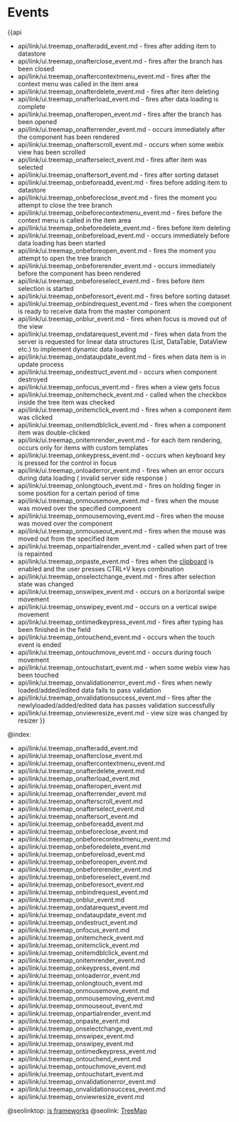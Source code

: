 Events
=======

{{api
- api/link/ui.treemap_onafteradd_event.md - fires after adding item to datastore
- api/link/ui.treemap_onafterclose_event.md - fires after the branch has been closed
- api/link/ui.treemap_onaftercontextmenu_event.md - fires after the context menu was called in the item area
- api/link/ui.treemap_onafterdelete_event.md - fires after item deleting
- api/link/ui.treemap_onafterload_event.md - fires after data loading is complete
- api/link/ui.treemap_onafteropen_event.md - fires after the branch has been opened
- api/link/ui.treemap_onafterrender_event.md - occurs immediately after the component has been rendered
- api/link/ui.treemap_onafterscroll_event.md - occurs when some webix view has been scrolled
- api/link/ui.treemap_onafterselect_event.md - fires after item was selected
- api/link/ui.treemap_onaftersort_event.md - fires after sorting dataset
- api/link/ui.treemap_onbeforeadd_event.md - fires before adding item to datastore
- api/link/ui.treemap_onbeforeclose_event.md - fires the moment you attempt to close the tree branch
- api/link/ui.treemap_onbeforecontextmenu_event.md - fires before the context menu is called in the item area
- api/link/ui.treemap_onbeforedelete_event.md - fires before item deleting
- api/link/ui.treemap_onbeforeload_event.md - occurs immediately before data loading has been started
- api/link/ui.treemap_onbeforeopen_event.md - fires the moment you attempt to open the tree branch
- api/link/ui.treemap_onbeforerender_event.md - occurs immediately before the component has been rendered
- api/link/ui.treemap_onbeforeselect_event.md - fires before item selection is started
- api/link/ui.treemap_onbeforesort_event.md - fires before sorting dataset
- api/link/ui.treemap_onbindrequest_event.md - fires when the component is ready to receive data from the master component
- api/link/ui.treemap_onblur_event.md - fires when focus is moved out of the view
- api/link/ui.treemap_ondatarequest_event.md - fires when data from the server is requested for linear data structures (List, DataTable, DataView etc.) to implement dynamic data loading
- api/link/ui.treemap_ondataupdate_event.md - fires when data item is in update process
- api/link/ui.treemap_ondestruct_event.md - occurs when component destroyed
- api/link/ui.treemap_onfocus_event.md - fires when a view gets focus
- api/link/ui.treemap_onitemcheck_event.md - called when the checkbox inside the tree item was checked
- api/link/ui.treemap_onitemclick_event.md - fires when a component item was clicked
- api/link/ui.treemap_onitemdblclick_event.md - fires when a component item was double-clicked
- api/link/ui.treemap_onitemrender_event.md - for each item rendering, occurs only for items with custom templates
- api/link/ui.treemap_onkeypress_event.md - occurs when keyboard key is pressed for the control in focus
- api/link/ui.treemap_onloaderror_event.md - fires when an error occurs during data loading ( invalid server side response )
- api/link/ui.treemap_onlongtouch_event.md - fires on holding finger in some position for a certain period of time
- api/link/ui.treemap_onmousemove_event.md - fires when the mouse was moved over the specified component
- api/link/ui.treemap_onmousemoving_event.md - fires when the mouse was moved over the component
- api/link/ui.treemap_onmouseout_event.md - fires when the mouse was moved out from the specified item
- api/link/ui.treemap_onpartialrender_event.md - called when part of tree is repainted
- api/link/ui.treemap_onpaste_event.md - fires when the <a href="api/copypaste_clipboard_config.md">clipboard</a> is enabled and the user presses CTRL+V keys combination
- api/link/ui.treemap_onselectchange_event.md - fires after selection state was changed
- api/link/ui.treemap_onswipex_event.md - occurs on a horizontal swipe movement
- api/link/ui.treemap_onswipey_event.md - occurs on a vertical swipe movement
- api/link/ui.treemap_ontimedkeypress_event.md - fires after typing has been finished in the field
- api/link/ui.treemap_ontouchend_event.md - occurs when the touch event is ended
- api/link/ui.treemap_ontouchmove_event.md - occurs during touch movement
- api/link/ui.treemap_ontouchstart_event.md - when some webix view has been touched
- api/link/ui.treemap_onvalidationerror_event.md - fires when newly loaded/added/edited data fails to pass validation
- api/link/ui.treemap_onvalidationsuccess_event.md - fires after the newlyloaded/added/edited data has passes validation successfully
- api/link/ui.treemap_onviewresize_event.md - view size was changed by resizer
}}

@index:
- api/link/ui.treemap_onafteradd_event.md
- api/link/ui.treemap_onafterclose_event.md
- api/link/ui.treemap_onaftercontextmenu_event.md
- api/link/ui.treemap_onafterdelete_event.md
- api/link/ui.treemap_onafterload_event.md
- api/link/ui.treemap_onafteropen_event.md
- api/link/ui.treemap_onafterrender_event.md
- api/link/ui.treemap_onafterscroll_event.md
- api/link/ui.treemap_onafterselect_event.md
- api/link/ui.treemap_onaftersort_event.md
- api/link/ui.treemap_onbeforeadd_event.md
- api/link/ui.treemap_onbeforeclose_event.md
- api/link/ui.treemap_onbeforecontextmenu_event.md
- api/link/ui.treemap_onbeforedelete_event.md
- api/link/ui.treemap_onbeforeload_event.md
- api/link/ui.treemap_onbeforeopen_event.md
- api/link/ui.treemap_onbeforerender_event.md
- api/link/ui.treemap_onbeforeselect_event.md
- api/link/ui.treemap_onbeforesort_event.md
- api/link/ui.treemap_onbindrequest_event.md
- api/link/ui.treemap_onblur_event.md
- api/link/ui.treemap_ondatarequest_event.md
- api/link/ui.treemap_ondataupdate_event.md
- api/link/ui.treemap_ondestruct_event.md
- api/link/ui.treemap_onfocus_event.md
- api/link/ui.treemap_onitemcheck_event.md
- api/link/ui.treemap_onitemclick_event.md
- api/link/ui.treemap_onitemdblclick_event.md
- api/link/ui.treemap_onitemrender_event.md
- api/link/ui.treemap_onkeypress_event.md
- api/link/ui.treemap_onloaderror_event.md
- api/link/ui.treemap_onlongtouch_event.md
- api/link/ui.treemap_onmousemove_event.md
- api/link/ui.treemap_onmousemoving_event.md
- api/link/ui.treemap_onmouseout_event.md
- api/link/ui.treemap_onpartialrender_event.md
- api/link/ui.treemap_onpaste_event.md
- api/link/ui.treemap_onselectchange_event.md
- api/link/ui.treemap_onswipex_event.md
- api/link/ui.treemap_onswipey_event.md
- api/link/ui.treemap_ontimedkeypress_event.md
- api/link/ui.treemap_ontouchend_event.md
- api/link/ui.treemap_ontouchmove_event.md
- api/link/ui.treemap_ontouchstart_event.md
- api/link/ui.treemap_onvalidationerror_event.md
- api/link/ui.treemap_onvalidationsuccess_event.md
- api/link/ui.treemap_onviewresize_event.md




@seolinktop: [js frameworks](https://webix.com)
@seolink: [TreeMap](https://webix.com/widget/treemap/)